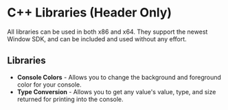 # C++ Libraries (Header Only)

All libraries can be used in both x86 and x64. They support the newest Window SDK, and can be included and used without any effort.

## Libraries
* **Console Colors** - Allows you to change the background and foreground color for your console.
* **Type Conversion** - Allows you to get any value's value, type, and size returned for printing into the console.
